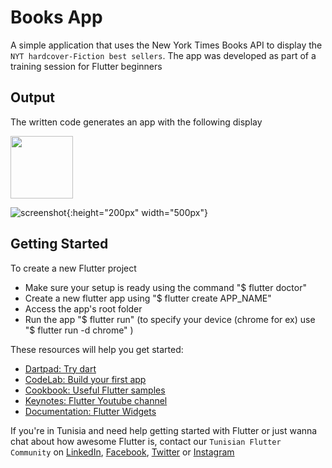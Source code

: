 # Books App

A simple application that uses the New York Times Books API to display the `NYT hardcover-Fiction best sellers`.
The app was developed as part of a training session for Flutter beginners

## Output

The written code generates an app with the following display

<img src="screenshot_books.gif" width="100" height="100">

![screenshot](screenshot_books.gif){:height="200px" width="500px"}

## Getting Started

To create a new Flutter project
- Make sure your setup is ready using the command "$ flutter doctor"
- Create a new flutter app using "$ flutter create APP_NAME"
- Access the app's root folder
- Run the app "$ flutter run" (to specify your device (chrome for ex) use "$ flutter run -d chrome" )

These resources will help you get started:

- [Dartpad: Try dart](https://dartpad.dev)
- [CodeLab: Build your first app](https://flutter.dev/docs/get-started/codelab)
- [Cookbook: Useful Flutter samples](https://flutter.dev/docs/cookbook)
- [Keynotes: Flutter Youtube channel](https://www.youtube.com/c/flutterdev/playlists)
- [Documentation: Flutter Widgets](https://flutter.dev/docs/development/ui/widgets)

If you're in Tunisia and need help getting started with Flutter or just wanna chat about how awesome Flutter is,
contact our `Tunisian Flutter Community` on [LinkedIn](https://www.linkedin.com/company/tunisian-flutter-community),
[Facebook](https://www.facebook.com/tunisianfluttercommunity/), [Twitter](https://twitter.com/FlutterTunisian) or [Instagram](https://www.instagram.com/tunisianfluttercommunity/)
